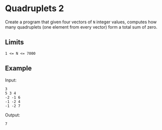 # Quadruplets 2

Create a program that given four vectors of `N` integer values,
computes how many quadruplets (one element from every vector) form a total
sum of zero.

## Limits

```
1 <= N <= 7000
```

## Example

Input:
```
3
5 3 4
-2 -1 6
-1 -2 4
-1 -2 7
```

Output:
```
7
```

